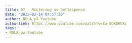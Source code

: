 ```yaml
---
title: 07 - Montering av beltespenna
date: "2025-02-14 07:57:26"
author: NDLA på Youtube
authorlink: https://www.youtube.com/watch?v=Xa-0OKD0CKc
tags:
- NDLA-pa-Youtube
---
```

